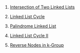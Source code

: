 1) [Intersection of Two Linked Lists](https://leetcode.com/problems/intersection-of-two-linked-lists/)

2) [Linked List Cycle](https://leetcode.com/problems/linked-list-cycle/)

3) [Palindrome Linked List](https://leetcode.com/problems/palindrome-linked-list/)

4) [Linked List Cycle II](https://leetcode.com/problems/linked-list-cycle-ii/)

5) [Reverse Nodes in k-Group](https://leetcode.com/problems/reverse-nodes-in-k-group/)

